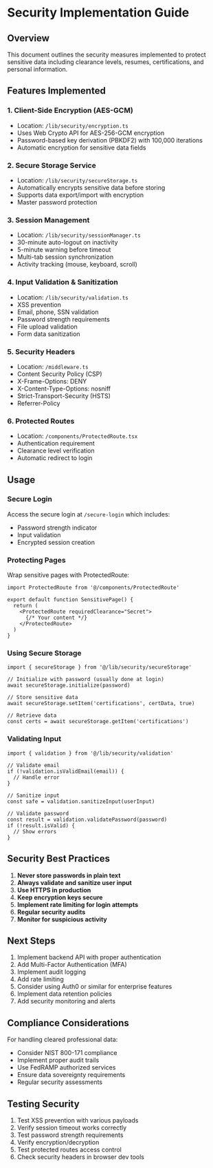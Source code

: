 # Security Implementation Guide

## Overview
This document outlines the security measures implemented to protect sensitive data including clearance levels, resumes, certifications, and personal information.

## Features Implemented

### 1. Client-Side Encryption (AES-GCM)
- Location: `/lib/security/encryption.ts`
- Uses Web Crypto API for AES-256-GCM encryption
- Password-based key derivation (PBKDF2) with 100,000 iterations
- Automatic encryption for sensitive data fields

### 2. Secure Storage Service
- Location: `/lib/security/secureStorage.ts`
- Automatically encrypts sensitive data before storing
- Supports data export/import with encryption
- Master password protection

### 3. Session Management
- Location: `/lib/security/sessionManager.ts`
- 30-minute auto-logout on inactivity
- 5-minute warning before timeout
- Multi-tab session synchronization
- Activity tracking (mouse, keyboard, scroll)

### 4. Input Validation & Sanitization
- Location: `/lib/security/validation.ts`
- XSS prevention
- Email, phone, SSN validation
- Password strength requirements
- File upload validation
- Form data sanitization

### 5. Security Headers
- Location: `/middleware.ts`
- Content Security Policy (CSP)
- X-Frame-Options: DENY
- X-Content-Type-Options: nosniff
- Strict-Transport-Security (HSTS)
- Referrer-Policy

### 6. Protected Routes
- Location: `/components/ProtectedRoute.tsx`
- Authentication requirement
- Clearance level verification
- Automatic redirect to login

## Usage

### Secure Login
Access the secure login at `/secure-login` which includes:
- Password strength indicator
- Input validation
- Encrypted session creation

### Protecting Pages
Wrap sensitive pages with ProtectedRoute:

```tsx
import ProtectedRoute from '@/components/ProtectedRoute'

export default function SensitivePage() {
  return (
    <ProtectedRoute requiredClearance="Secret">
      {/* Your content */}
    </ProtectedRoute>
  )
}
```

### Using Secure Storage
```tsx
import { secureStorage } from '@/lib/security/secureStorage'

// Initialize with password (usually done at login)
await secureStorage.initialize(password)

// Store sensitive data
await secureStorage.setItem('certifications', certData, true)

// Retrieve data
const certs = await secureStorage.getItem('certifications')
```

### Validating Input
```tsx
import { validation } from '@/lib/security/validation'

// Validate email
if (!validation.isValidEmail(email)) {
  // Handle error
}

// Sanitize input
const safe = validation.sanitizeInput(userInput)

// Validate password
const result = validation.validatePassword(password)
if (!result.isValid) {
  // Show errors
}
```

## Security Best Practices

1. **Never store passwords in plain text**
2. **Always validate and sanitize user input**
3. **Use HTTPS in production**
4. **Keep encryption keys secure**
5. **Implement rate limiting for login attempts**
6. **Regular security audits**
7. **Monitor for suspicious activity**

## Next Steps

1. Implement backend API with proper authentication
2. Add Multi-Factor Authentication (MFA)
3. Implement audit logging
4. Add rate limiting
5. Consider using Auth0 or similar for enterprise features
6. Implement data retention policies
7. Add security monitoring and alerts

## Compliance Considerations

For handling cleared professional data:
- Consider NIST 800-171 compliance
- Implement proper audit trails
- Use FedRAMP authorized services
- Ensure data sovereignty requirements
- Regular security assessments

## Testing Security

1. Test XSS prevention with various payloads
2. Verify session timeout works correctly
3. Test password strength requirements
4. Verify encryption/decryption
5. Test protected routes access control
6. Check security headers in browser dev tools